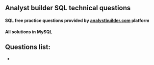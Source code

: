 ## Analyst builder SQL technical questions
#### SQL free practice questions provided by [analystbuilder.com](https://www.analystbuilder.com/) platform
#### All solutions in MySQL 

## Questions list:
 - 

